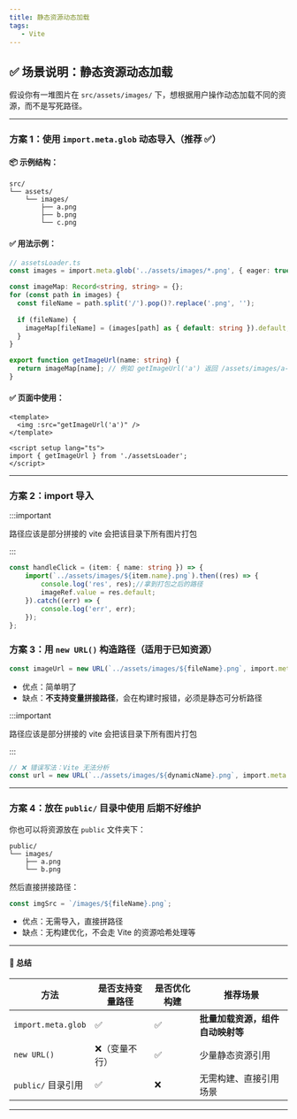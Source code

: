 ```yaml
---
title: 静态资源动态加载
tags:
   - Vite
---
```


## ✅ 场景说明：静态资源动态加载

假设你有一堆图片在 `src/assets/images/` 下，想根据用户操作动态加载不同的资源，而不是写死路径。

---

### 方案 1：使用 `import.meta.glob` 动态导入（推荐 ✅）


#### 📦 示例结构：

```
src/
└── assets/
    └── images/
        ├── a.png
        ├── b.png
        └── c.png
```

####  ✅ 用法示例：

```ts
// assetsLoader.ts
const images = import.meta.glob('../assets/images/*.png', { eager: true });

const imageMap: Record<string, string> = {};
for (const path in images) {
  const fileName = path.split('/').pop()?.replace('.png', '');
  
  if (fileName) {
    imageMap[fileName] = (images[path] as { default: string }).default;
  }
}

export function getImageUrl(name: string) {
  return imageMap[name]; // 例如 getImageUrl('a') 返回 /assets/images/a-xxxx.png
}

```

####  ✅ 页面中使用：

```vue
<template>
  <img :src="getImageUrl('a')" />
</template>

<script setup lang="ts">
import { getImageUrl } from './assetsLoader';
</script>
```

---
### 方案 2：import 导入
:::important

路径应该是部分拼接的 vite 会把该目录下所有图片打包

:::
```ts
const handleClick = (item: { name: string }) => {
    import(`../assets/images/${item.name}.png`).then((res) => {
        console.log('res', res);//拿到打包之后的路径
        imageRef.value = res.default;
    }).catch((err) => {
        console.log('err', err);
    });
};

```



### 方案 3：用 `new URL()` 构造路径（适用于已知资源）

```ts
const imageUrl = new URL(`../assets/images/${fileName}.png`, import.meta.url).href;
```

* 优点：简单明了
* 缺点：**不支持变量拼接路径**，会在构建时报错，必须是静态可分析路径

:::important

路径应该是部分拼接的 vite 会把该目录下所有图片打包

:::

```ts
// ❌ 错误写法：Vite 无法分析
const url = new URL(`../assets/images/${dynamicName}.png`, import.meta.url).href;
```

---

### 方案 4：放在 `public/` 目录中使用 后期不好维护

你也可以将资源放在 `public` 文件夹下：

```
public/
└── images/
    ├── a.png
    └── b.png
```

然后直接拼接路径：

```ts
const imgSrc = `/images/${fileName}.png`;
```

* 优点：无需导入，直接拼路径
* 缺点：无构建优化，不会走 Vite 的资源哈希处理等

---

#### 🚀 总结

| 方法                 | 是否支持变量路径 | 是否优化构建 | 推荐场景               |
| ------------------ | -------- | ------ | ------------------ |
| `import.meta.glob` | ✅        | ✅      | **批量加载资源，组件自动映射等** |
| `new URL()`        | ❌（变量不行）  | ✅      | 少量静态资源引用           |
| `public/` 目录引用     | ✅        | ❌      | 无需构建、直接引用场景        |

---

